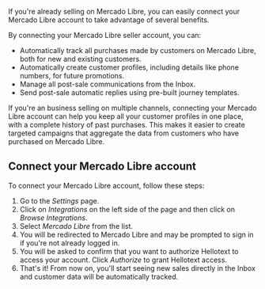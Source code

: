 If you're already selling on Mercado Libre, you can easily connect your Mercado Libre account to take advantage of several benefits.

By connecting your Mercado Libre seller account, you can:

* Automatically track all purchases made by customers on Mercado Libre, both for new and existing customers.
* Automatically create customer profiles, including details like phone numbers, for future promotions.
* Manage all post-sale communications from the Inbox.
* Send post-sale automatic replies using pre-built journey templates.

If you're an business selling on multiple channels, connecting your Mercado Libre account can help you keep all your customer profiles in one place, with a complete history of past purchases. This makes it easier to create targeted campaigns that aggregate the data from customers who have purchased on Mercado Libre.

## Connect your Mercado Libre account

To connect your Mercado Libre account, follow these steps:

1. Go to the *Settings* page.
2. Click on *Integrations* on the left side of the page and then click on *Browse Integrations*.
3. Select *Mercado Libre* from the list.
4. You will be redirected to Mercado Libre and may be prompted to sign in if you're not already logged in.
5. You will be asked to confirm that you want to authorize Hellotext to access your account. Click *Authorize* to grant Hellotext access.
6. That's it! From now on, you'll start seeing new sales directly in the Inbox and customer data will be automatically tracked.